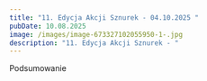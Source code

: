 ```yaml
---
title: "11. Edycja Akcji Sznurek - 04.10.2025 "
pubDate: 10.08.2025
image: /images/image-673327102055950-1-.jpg
description: "11. Edycja Akcji Sznurek - "
---
```

Podsumowanie
